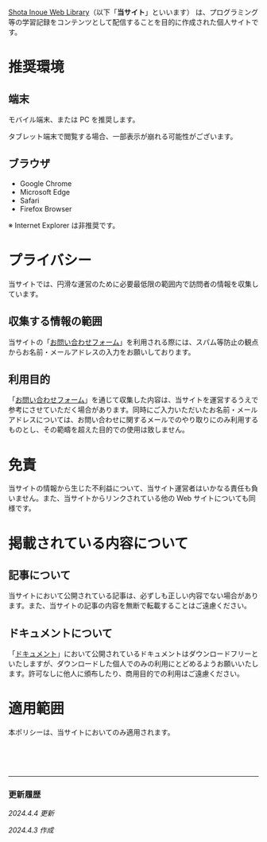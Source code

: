 <br />

[Shota Inoue Web Library](https://si-library.net)（以下「**当サイト**」といいます） は、プログラミング等の学習記録をコンテンツとして配信することを目的に作成された個人サイトです。

# 推奨環境

## 端末

モバイル端末、または PC を推奨します。

タブレット端末で閲覧する場合、一部表示が崩れる可能性がございます。

## ブラウザ

- Google Chrome
- Microsoft Edge
- Safari
- Firefox Browser

※ Internet Explorer は非推奨です。

# プライバシー

当サイトでは、円滑な運営のために必要最低限の範囲内で訪問者の情報を収集しています。

## 収集する情報の範囲

当サイトの「[お問い合わせフォーム](/contact)」を利用される際には、スパム等防止の観点からお名前・メールアドレスの入力をお願いしております。

## 利用目的

「[お問い合わせフォーム](/contact)」を通じて収集した内容は、当サイトを運営するうえで参考にさせていただく場合があります。同時にご入力いただいたお名前・メールアドレスについては、お問い合わせに関するメールでのやり取りにのみ利用するものとし、その範疇を超えた目的での使用は致しません。

# 免責

当サイトの情報から生じた不利益について、当サイト運営者はいかなる責任も負いません。また、当サイトからリンクされている他の Web サイトについても同様です。

# 掲載されている内容について

## 記事について

当サイトにおいて公開されている記事は、必ずしも正しい内容でない場合があります。また、当サイトの記事の内容を無断で転載することはご遠慮ください。

## ドキュメントについて

「[ドキュメント](/document/1)」において公開されているドキュメントはダウンロードフリーといたしますが、ダウンロードした個人でのみの利用にとどめるようお願いいたします。許可なしに他人に頒布したり、商用目的での利用はご遠慮ください。

# 適用範囲

本ポリシーは、当サイトにおいてのみ適用されます。

<br />

<br />

<br />

<hr />

### 更新履歴

_2024.4.4 更新_

_2024.4.3 作成_
